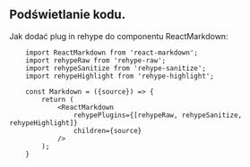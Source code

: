 ## Podświetlanie kodu.
Jak dodać plug in rehype do componentu ReactMarkdown:
```TS
    import ReactMarkdown from 'react-markdown';
    import rehypeRaw from 'rehype-raw';
    import rehypeSanitize from 'rehype-sanitize';
    import rehypeHighlight from 'rehype-highlight';

    const Markdown = ({source}) => {
        return (
            <ReactMarkdown
                rehypePlugins={[rehypeRaw, rehypeSanitize, rehypeHighlight]}
                children={source}
            />
        );
    }
```